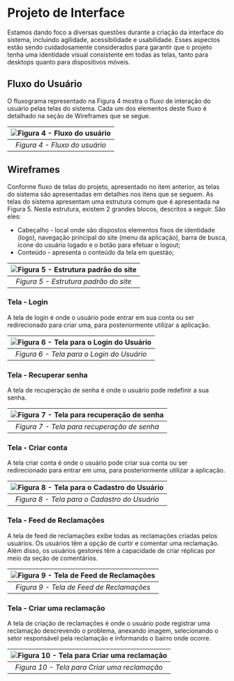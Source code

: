 # Projeto de Interface

Estamos dando foco a diversas questões durante a criação da interface do sistema, incluindo agilidade, acessibilidade e usabilidade. Esses aspectos estão sendo cuidadosamente considerados para garantir que o projeto tenha uma identidade visual consistente em todas as telas, tanto para desktops quanto para dispositivos móveis.

## Fluxo do Usuário

O fluxograma representado na Figura 4 mostra o fluxo de interação do usuário pelas telas do
sistema. Cada um dos elementos deste fluxo é detalhado na seção de Wireframes que se segue.

| ![Figura 4 - Fluxo do usuário](./img/fluxo-do-usuario.png "Figura 4")
|:--:| 
| *Figura 4 - Fluxo do usuário* |

## Wireframes

Conforme fluxo de telas do projeto, apresentado no item anterior, as telas do sistema são
apresentadas em detalhes nos itens que se seguem. As telas do sistema apresentam uma
estrutura comum que é apresentada na Figura 5. Nesta estrutura, existem 2 grandes blocos,
descritos a seguir. São eles:

- Cabeçalho - local onde são dispostos elementos fixos de identidade (logo), navegação principal do site (menu da aplicação), barra de busca, ícone do usuário logado e o botão para efetuar o logout;
- Conteúdo - apresenta o conteúdo da tela em questão;

| ![Figura 5 - Estrutura padrão do site](./img/wireframe-estrutura-padrao.png "Figura 5")
|:--:| 
| *Figura 5 - Estrutura padrão do site* |

### Tela - Login

A tela de login é onde o usuário pode entrar em sua conta ou ser redirecionado para criar uma, para posteriormente utilizar a aplicação.

| ![Figura 6 - Tela para o Login do Usuário](./img/tela-login.png "Figura 6")
|:--:| 
| *Figura 6 - Tela para o Login do Usuário* |

### Tela - Recuperar senha

A tela de recuperação de senha é onde o usuário pode redefinir a sua senha.

| ![Figura 7 - Tela para recuperação de senha](./img/tela-recuperar-senha.png "Figura 7")
|:--:| 
| *Figura 7 - Tela para recuperação de senha* |

### Tela - Criar conta

A tela criar conta é onde o usuário pode criar sua conta ou ser redirecionado para entrar em uma, para posteriormente utilizar a aplicação.

| ![Figura 8 - Tela para o Cadastro do Usuário](./img/tela-cadastrar.png "Figura 8")
|:--:| 
| *Figura 8 - Tela para o Cadastro do Usuário* |

### Tela - Feed de Reclamações

A tela de feed de reclamações exibe todas as reclamações criadas pelos usuários. Os usuários têm a opção de curtir e comentar uma reclamação. Além disso, os usuários gestores têm a capacidade de criar réplicas por meio da seção de comentários.

| ![Figura 9 - Tela de Feed de Reclamações](./img/tela-feed-reclamacoes.png "Figura 9")
|:--:| 
| *Figura 9 - Tela de Feed de Reclamações* |

### Tela - Criar uma reclamação

A tela de criação de reclamações é onde o usuário pode registrar uma reclamação descrevendo o problema, anexando imagem, selecionando o setor responsável pela reclamação e informando o bairro onde ocorre.

| ![Figura 10 - Tela para Criar uma reclamação](./img/tela-criar-reclamacao.png "Figura 10")
|:--:| 
| *Figura 10 - Tela para Criar uma reclamação* |